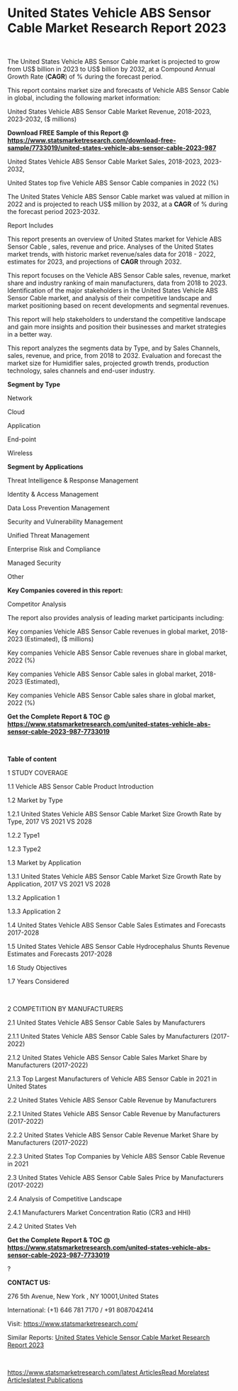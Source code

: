 <h1>United States Vehicle ABS Sensor Cable Market Research Report 2023</h1><br/><p>The United States Vehicle ABS Sensor Cable market is projected to grow from US$ billion in 2023 to US$ billion by 2032, at a Compound Annual Growth Rate (<strong>CAGR</strong>) of % during the forecast period.</p>
 
 
 
 <p>This report contains market size and forecasts of Vehicle ABS Sensor Cable in global, including the following market information:</p>
 
 
 
 <p>United States Vehicle ABS Sensor Cable Market Revenue, 2018-2023, 2023-2032, ($ millions)</p>
 
 
 
 <p><strong>Download FREE Sample of this Report @ <a href="https://www.statsmarketresearch.com/download-free-sample/7733019/united-states-vehicle-abs-sensor-cable-2023-987">https://www.statsmarketresearch.com/download-free-sample/7733019/united-states-vehicle-abs-sensor-cable-2023-987</a></strong></p>
 
 
 
 <p>United States Vehicle ABS Sensor Cable Market Sales, 2018-2023, 2023-2032,</p>
 
 
 
 <p>United States top five Vehicle ABS Sensor Cable companies in 2022 (%)</p>
 
 
 
 <p>The United States Vehicle ABS Sensor Cable market was valued at million in 2022 and is projected to reach US$ million by 2032, at a <strong>CAGR</strong> of % during the forecast period 2023-2032.</p>
 
 
 
 <p>Report Includes</p>
 
 
 
 <p>This report presents an overview of United States market for Vehicle ABS Sensor Cable , sales, revenue and price. Analyses of the United States market trends, with historic market revenue/sales data for 2018 - 2022, estimates for 2023, and projections of <strong>CAGR</strong> through 2032.</p>
 
 
 
 <p>This report focuses on the Vehicle ABS Sensor Cable sales, revenue, market share and industry ranking of main manufacturers, data from 2018 to 2023. Identification of the major stakeholders in the United States Vehicle ABS Sensor Cable market, and analysis of their competitive landscape and market positioning based on recent developments and segmental revenues.</p>
 
 
 
 <p>This report will help stakeholders to understand the competitive landscape and gain more insights and position their businesses and market strategies in a better way.</p>
 
 
 
 <p>This report analyzes the segments data by Type, and by Sales Channels, sales, revenue, and price, from 2018 to 2032. Evaluation and forecast the market size for Humidifier sales, projected growth trends, production technology, sales channels and end-user industry.</p>
 
 
 
 <p><strong>Segment by Type</strong></p>
 
 
 
 <p>Network</p>
 
 
 
 <p>Cloud</p>
 
 
 
 <p>Application</p>
 
 
 
 <p>End-point</p>
 
 
 
 <p>Wireless</p>
 
 
 
 <p><strong>Segment <strong><strong>by Applications</strong></strong></strong></p>
 
 
 
 <p>Threat Intelligence & Response Management</p>
 
 
 
 <p>Identity & Access Management</p>
 
 
 
 <p>Data Loss Prevention Management</p>
 
 
 
 <p>Security and Vulnerability Management</p>
 
 
 
 <p>Unified Threat Management</p>
 
 
 
 <p>Enterprise Risk and Compliance</p>
 
 
 
 <p>Managed Security</p>
 
 
 
 <p>Other</p>
 
 
 
 <p><strong>Key Companies covered in this report:</strong></p>
 
 
 
 <p>Competitor Analysis</p>
 
 
 
 <p>The report also provides analysis of leading market participants including:</p>
 
 
 
 <p>Key companies Vehicle ABS Sensor Cable revenues in global market, 2018-2023 (Estimated), ($ millions)</p>
 
 
 
 <p>Key companies Vehicle ABS Sensor Cable revenues share in global market, 2022 (%)</p>
 
 
 
 <p>Key companies Vehicle ABS Sensor Cable sales in global market, 2018-2023 (Estimated),</p>
 
 
 
 <p>Key companies Vehicle ABS Sensor Cable sales share in global market, 2022 (%)</p>
 
 
 
 <div><b>Get the Complete Report & TOC @ <a href="https://www.statsmarketresearch.com/united-states-vehicle-abs-sensor-cable-2023-987-7733019">https://www.statsmarketresearch.com/united-states-vehicle-abs-sensor-cable-2023-987-7733019</a></b></div>
 
 
 
 <p><br />
 
 <b>Table of content</b></p>
 
 
 
 <p>1 STUDY COVERAGE<br />
 
 1.1 Vehicle ABS Sensor Cable Product Introduction<br />
 
 1.2 Market by Type<br />
 
 1.2.1 United States Vehicle ABS Sensor Cable Market Size Growth Rate by Type, 2017 VS 2021 VS 2028<br />
 
 1.2.2 Type1<br />
 
 1.2.3 Type2<br />
 
 1.3 Market by Application<br />
 
 1.3.1 United States Vehicle ABS Sensor Cable Market Size Growth Rate by Application, 2017 VS 2021 VS 2028<br />
 
 1.3.2 Application 1<br />
 
 1.3.3 Application 2<br />
 
 1.4 United States Vehicle ABS Sensor Cable Sales Estimates and Forecasts 2017-2028<br />
 
 1.5 United States Vehicle ABS Sensor Cable Hydrocephalus Shunts Revenue Estimates and Forecasts 2017-2028<br />
 
 1.6 Study Objectives<br />
 
 1.7 Years Considered<br />
 
 <br />
 
 2 COMPETITION BY MANUFACTURERS<br />
 
 2.1 United States Vehicle ABS Sensor Cable Sales by Manufacturers<br />
 
 2.1.1 United States Vehicle ABS Sensor Cable Sales by Manufacturers (2017-2022)<br />
 
 2.1.2 United States Vehicle ABS Sensor Cable Sales Market Share by Manufacturers (2017-2022)<br />
 
 2.1.3 Top Largest Manufacturers of Vehicle ABS Sensor Cable in 2021 in United States<br />
 
 2.2 United States Vehicle ABS Sensor Cable Revenue by Manufacturers<br />
 
 2.2.1 United States Vehicle ABS Sensor Cable Revenue by Manufacturers (2017-2022)<br />
 
 2.2.2 United States Vehicle ABS Sensor Cable Revenue Market Share by Manufacturers (2017-2022)<br />
 
 2.2.3 United States Top Companies by Vehicle ABS Sensor Cable Revenue in 2021<br />
 
 2.3 United States Vehicle ABS Sensor Cable Sales Price by Manufacturers (2017-2022)<br />
 
 2.4 Analysis of Competitive Landscape<br />
 
 2.4.1 Manufacturers Market Concentration Ratio (CR3 and HHI)<br />
 
 2.4.2 United States Veh</p>
 
 
 
 <div><b>Get the Complete Report & TOC @ <a href="https://www.statsmarketresearch.com/united-states-vehicle-abs-sensor-cable-2023-987-7733019">https://www.statsmarketresearch.com/united-states-vehicle-abs-sensor-cable-2023-987-7733019</a></b></div>
 
 
 
 <p>? </p>
 
 
 
 <p><b>CONTACT US:</b><br />
 
 276 5th Avenue, New York , NY 10001,United States<br />
 
 International: (+1) 646 781 7170 / +91 8087042414<br />
 
 Visit: <a href="https://www.statsmarketresearch.com/">https://www.statsmarketresearch.com/</a><br />
 
 Similar Reports: <a href="https://www.statsmarketresearch.com/united-states-vehicle-abs-sensor-cable-2023-987-7733019">United States Vehicle Sensor Cable Market Research Report 2023</a><br />
 
 <br />
 
 <a href="https://gyeongbokgung.com">https://www.statsmarketresearch.com/</a><a href="https://hallyeomaritime.com">latest Articles</a><a href="https://jingwansa.com">Read More</a><a href="https://nguoiviet.jp/">latest Articles</a><a href="https://www.intelmarketresearch.com/">latest Publications</a></p>